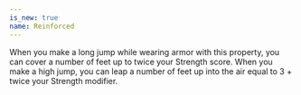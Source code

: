 ```yaml
---
is_new: true
name: Reinforced
---
```

When you make a long jump while wearing armor with this property, you can cover a number of feet up to twice your Strength score. When you make a high jump, you can leap a number of feet up into the air equal to 3 + twice your Strength modifier.